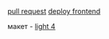 [pull request](https://github.com/EvgeniiyaR/movies-explorer-frontend/pull/2)
[deploy frontend](https://movies.evgeniiyar.nomoreparties.sbs)

макет - [light 4](https://disk.yandex.ru/d/1mJ6wsViSI55rA)
